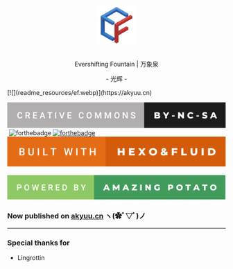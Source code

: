 <div align="center">
<img width="90" src="source/potato-resources/resources/fluid.png" alt="logo"></br></br>
<p>Evershifting Fountain | 万象泉</p>
<p>- 光辉 -</p>
</div>
[![](readme_resources/ef.webp)](https://akyuu.cn)

[![forthebadge](readme_resources/creative-commons-by-nc-sa.svg)](https://creativecommons.org/licenses/by-nc-sa/4.0/)&nbsp;![forthebadge](https://forthebadge.com/images/badges/made-with-markdown.svg)&nbsp;[![forthebadge](https://forthebadge.com/images/badges/contains-cat-gifs.svg)](https://uof.edu.kg/imacat/)&nbsp;[![forthebadge](readme_resources/built-with-hexo&fluid.svg)](https://hexo.io/)&nbsp;![forthebadge](readme_resources/powered-by-amazing-potato.svg)  

### Now published on [akyuu.cn](https://akyuu.cn) ヽ(✿ﾟ▽ﾟ)ノ

---

### Special thanks for
 - Lingrottin
